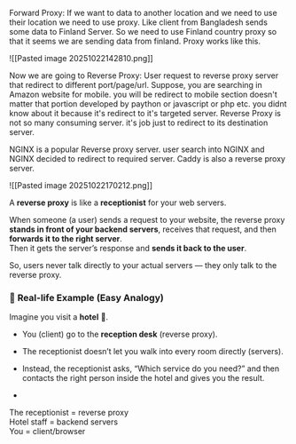 Forward Proxy: If we want to data to another location and we need to use their location we need to use proxy. Like client from Bangladesh sends some data to Finland Server. So we need to use Finland country proxy so that it seems we are sending data from finland. Proxy works like this.




![[Pasted image 20251022142810.png]]



Now we are going to Reverse Proxy:
User request to reverse proxy server that redirect to different port/page/url. Suppose, you are searching in Amazon website for mobile. you will be redirect to mobile section doesn't matter that portion developed  by paython or javascript or php etc. you didnt know about it because it's redirect to it's targeted server. Reverse Proxy is not so many consuming server. it's job just to redirect to its destination server.

NGINX is a popular Reverse proxy server. user search into NGINX and NGINX decided to redirect to required server.
Caddy is also a reverse proxy server. 


![[Pasted image 20251022170212.png]]


A **reverse proxy** is like a **receptionist** for your web servers.

When someone (a user) sends a request to your website, the reverse proxy **stands in front of your backend servers**, receives that request, and then **forwards it to the right server**.  
Then it gets the server’s response and **sends it back to the user**.

So, users never talk directly to your actual servers — they only talk to the reverse proxy.

### 💬 **Real-life Example (Easy Analogy)**

Imagine you visit a **hotel** 🏨.

- You (client) go to the **reception desk** (reverse proxy).

- The receptionist doesn’t let you walk into every room directly (servers).
 
- Instead, the receptionist asks, “Which service do you need?” and then contacts the right person inside the hotel and gives you the result.
- 
The receptionist = reverse proxy  
Hotel staff = backend servers  
You = client/browser

